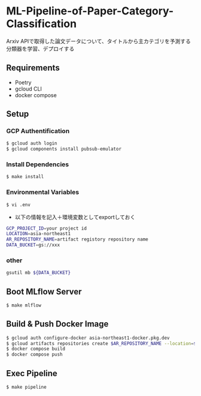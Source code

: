# ML-Pipeline-of-Paper-Category-Classification
Arxiv APIで取得した論文データについて、タイトルから主カテゴリを予測する分類器を学習、デプロイする

## Requirements
- Poetry
- gcloud CLI
- docker compose

## Setup
### GCP Authentification
```bash
$ gcloud auth login
$ gcloud components install pubsub-emulator
```

### Install Dependencies
```bash
$ make install
```

### Environmental Variables
```bash
$ vi .env
```

- 以下の情報を記入＋環境変数としてexportしておく
```bash
GCP_PROJECT_ID=your project id
LOCATION=asia-northeast1
AR_REPOSITORY_NAME=artifact registory repository name
DATA_BUCKET=gs://xxx
```

### other
```bash
gsutil mb ${DATA_BUCKET}
```
## Boot MLflow Server
```bash
$ make mlflow
```

## Build & Push Docker Image
```bash
$ gcloud auth configure-docker asia-northeast1-docker.pkg.dev
$ gcloud artifacts repositories create $AR_REPOSITORY_NAME --location=$LOCATION --repository-format=docker
$ docker compose build
$ docker compose push
```

## Exec Pipeline
```bash
$ make pipeline
```
